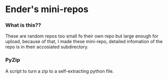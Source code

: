 # Ender's mini-repos
### What is this??
These are random repos too small fo their own repo but large enough for upload, because of that, I made these mini-repo, detailed infomation of the repo is in their accosiated subdirectory.

### PyZip
A script to turn a zip to a self-extracting python file.
